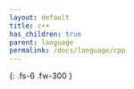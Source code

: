 ```yaml
---
layout: default
title: c++
has_children: true
parent: language
permalink: /docs/language/cpp
---
```


{: .fs-6 .fw-300 }
